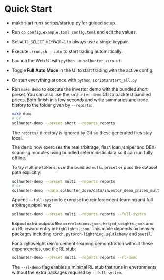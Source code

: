 # Quick Start

- make start runs scripts/startup.py for guided setup.
- Run `cp config.example.toml config.toml` and edit the values.
- Set `AUTO_SELECT_KEYPAIR=1` to always use a single keypair.
- Execute `./run.sh --auto` to start trading automatically.
- Launch the Web UI with `python -m solhunter_zero.ui`.
- Toggle **Full Auto Mode** in the UI to start trading with the active config.
- Or start everything at once with `python scripts/start_all.py`.
- Run `make demo` to execute the investor demo with the bundled short preset. You can also use the `solhunter-demo` CLI to backtest bundled prices. Both finish in a few seconds and write summaries and trade history to the folder given by `--reports`:

  ```bash
  make demo
  # or
  solhunter-demo --preset short --reports reports
  ```

  The `reports/` directory is ignored by Git so these generated files stay
  local.

  The demo now exercises the real arbitrage, flash loan, sniper and
  DEX-scanning modules using bundled deterministic data so it can run fully
  offline.

  To try multiple tokens, use the bundled `multi` preset or pass the dataset
  path explicitly:

  ```bash
  solhunter-demo --preset multi --reports reports
  # or
  solhunter-demo --data solhunter_zero/data/investor_demo_prices_multi.json --reports reports
  ```

  Append `--full-system` to exercise the reinforcement-learning and full
  arbitrage pipelines:

  ```bash
  solhunter-demo --preset multi --reports reports --full-system
  ```

  Expect extra outputs like `correlations.json`, `hedged_weights.json` and an
  RL reward entry in `highlights.json`. This mode depends on heavier packages
  including `torch`, `pytorch-lightning`, `sqlalchemy` and `psutil`.

  For a lightweight reinforcement-learning demonstration without these
  dependencies, use the RL stub:

  ```bash
  solhunter-demo --preset multi --reports reports --rl-demo
  ```

  The `--rl-demo` flag enables a minimal RL stub that runs in environments
  without the extra packages required by `--full-system`.
